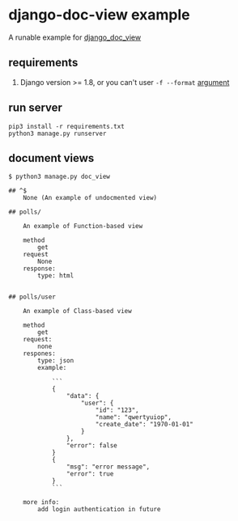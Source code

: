 # django-doc-view example

A runable example for [django_doc_view](https://github.com/ocavue/django-doc-view)

## requirements

1. Django version >= 1.8, or you can't user `-f --format` [argument](https://stackoverflow.com/questions/30230490/django-custom-command-error-unrecognized-arguments)

## run server

```
pip3 install -r requirements.txt
python3 manage.py runserver
```

## document views

```
$ python3 manage.py doc_view

## ^$
    None (An example of undocmented view)

## polls/

    An example of Function-based view

    method
        get
    request
        None
    response:
        type: html


## polls/user

    An example of Class-based view

    method
        get
    request:
        none
    respones:
        type: json
        example:

            ```
            {
                "data": {
                    "user": {
                        "id": "123",
                        "name": "qwertyuiop",
                        "create_date": "1970-01-01"
                    }
                },
                "error": false
            }
            {
                "msg": "error message",
                "error": true
            }
            ```

    more info:
        add login authentication in future

```